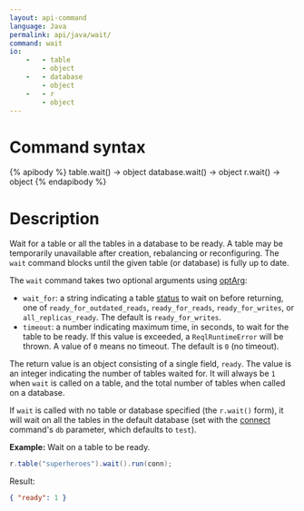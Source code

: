 ```yaml
---
layout: api-command
language: Java
permalink: api/java/wait/
command: wait
io:
    -   - table
        - object
    -   - database
        - object
    -   - r
        - object
---
```

# Command syntax #

{% apibody %}
table.wait() &rarr; object
database.wait() &rarr; object
r.wait() &rarr; object
{% endapibody %}

# Description #

Wait for a table or all the tables in a database to be ready. A table may be temporarily unavailable after creation, rebalancing or reconfiguring. The `wait` command blocks until the given table (or database) is fully up to date.

The `wait` command takes two optional arguments using [optArg](/api/java/optarg/):


* `wait_for`: a string indicating a table [status](/api/java/status) to wait on before returning, one of `ready_for_outdated_reads`, `ready_for_reads`, `ready_for_writes`, or `all_replicas_ready`. The default is `ready_for_writes`. 
* `timeout`: a number indicating maximum time, in seconds, to wait for the table to be ready. If this value is exceeded, a `ReqlRuntimeError` will be thrown. A value of `0` means no timeout. The default is `0` (no timeout).

The return value is an object consisting of a single field, `ready`. The value is an integer indicating the number of tables waited for. It will always be `1` when `wait` is called on a table, and the total number of tables when called on a database.

If `wait` is called with no table or database specified (the `r.wait()` form), it will wait on all the tables in the default database (set with the [connect](/api/java/connect/) command's `db` parameter, which defaults to `test`).

__Example:__ Wait on a table to be ready.

```java
r.table("superheroes").wait().run(conn);
```

Result:

```json
{ "ready": 1 }
```
